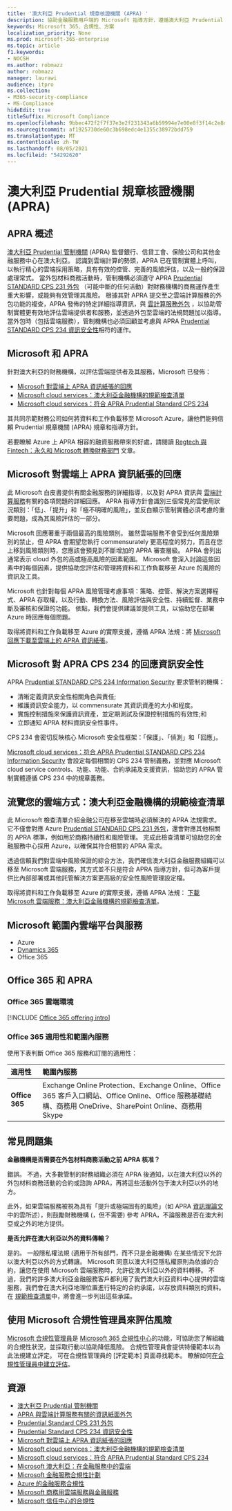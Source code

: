 ```yaml
---
title: '澳大利亞 Prudential 規章核證機關 (APRA) '
description: 協助金融服務用戶端的 Microsoft 指導方針，遵循澳大利亞 Prudential 規章機關的外包標準。
keywords: Microsoft 365、合規性、方案
localization_priority: None
ms.prod: microsoft-365-enterprise
ms.topic: article
f1.keywords:
- NOCSH
ms.author: robmazz
author: robmazz
manager: laurawi
audience: itpro
ms.collection:
- M365-security-compliance
- MS-Compliance
hideEdit: true
titleSuffix: Microsoft Compliance
ms.openlocfilehash: 9bbec472f2f7f37e3e2f231343a6b59994e7e00e8f3f14c2e8d8de4e3e20931a
ms.sourcegitcommit: af1925730de60c3b698edc4e1355c38972bdd759
ms.translationtype: MT
ms.contentlocale: zh-TW
ms.lasthandoff: 08/05/2021
ms.locfileid: "54292620"
---
```

# <a name="australian-prudential-regulation-authority-apra"></a>澳大利亞 Prudential 規章核證機關 (APRA) 

## <a name="apra-overview"></a>APRA 概述

[澳大利亞 Prudential 管制機關](https://www.apra.gov.au/) (APRA) 監督銀行、信貸工會、保險公司和其他金融服務中心在澳大利亞。 認識到雲端計算的勢頭，APRA 已在管制實體上呼叫，以執行精心的雲端採用策略，具有有效的控管、完善的風險評估，以及一般的保證處理常式。 當外包材料商務活動時，管制機構必須遵守 APRA [Prudential STANDARD CPS 231 外包](https://www.apra.gov.au/sites/default/files/Prudential-Standard-CPS-231-Outsourcing-%28July-2017%29.pdf) （可能中斷的任何活動）對財務機構的商務運作產生重大影響，或能夠有效管理其風險。 根據其對 APRA 提交至之雲端計算服務的外包功能的複查，APRA 發佈的特定詳細指導資訊，與 [雲計算服務外包](https://www.apra.gov.au/sites/default/files/information_paper_-_outsourcing_involving_cloud_computing_services.pdf) ，以協助管制實體更有效地評估雲端提供者和服務，並透過外包至雲端的法規問題加以指導。  當外包時（包括雲端服務），管制機構也必須回顧並考慮與 APRA [Prudential STANDARD CPS 234 資訊安全性](https://www.legislation.gov.au/Details/F2018L01745)相符的運作。

## <a name="microsoft-and-apra"></a>Microsoft 和 APRA

針對澳大利亞的財務機構，以評估雲端提供者及其服務，Microsoft 已發佈：

- [Microsoft 對雲端上 APRA 資訊紙張的回應](https://aka.ms/navigatecloudaustralia) 
- [Microsoft cloud services：澳大利亞金融機構的規範檢查清單](https://www.microsoft.com/cms/api/am/binary/RE3ez0C)
- [Microsoft cloud services：符合 APRA Prudential Standard CPS 234](https://query.prod.cms.rt.microsoft.com/cms/api/am/binary/RE2OsZg)

其共同示範財務公司如何將資料和工作負載移至 Microsoft Azure，讓他們能夠信賴 Prudential 規章機關 (APRA) 規章和指導方針。

若要瞭解 Azure 上 APRA 相容的融資服務帶來的好處，請閱讀 [Regtech 與 Fintech：永久和 Microsoft 轉換財務部門](https://news.microsoft.com/en-au/features/regtech-meets-fintech-perpetual-microsoft-transform-finance-sector/) 文章。

## <a name="microsoft-response-to-the-apra-information-paper-on-cloud"></a>Microsoft 對雲端上 APRA 資訊紙張的回應

此 Microsoft 白皮書提供有關金融服務的詳細指導，以及對 APRA 資訊與 [雲端計算服務](https://www.apra.gov.au/sites/default/files/information_paper_-_outsourcing_involving_cloud_computing_services.pdf)有關的各項問題的詳細回應。 APRA 指導方針會識別三個常見的雲使用狀況類別：「低」、「提升」和「極不明確的風險」，並反白顯示管制實體必須考慮的重要問題，成為其風險評估的一部分。

Microsoft 回應著重于兩個最高的風險類別。 雖然雲端服務不會受到任何風險類別的禁止，但 APRA 會期望您執行 commensurately 更高程度的努力，而且在您上移到風險類別時，您應該會預見到不斷增加的 APRA 審查層級。 APRA 會列出通常表示 cloud 外包的高或極高風險的因素範圍。 Microsoft 會深入討論這些因素中的每個因素，提供協助您評估和管理將資料和工作負載移至 Azure 的風險的資訊及工具。

Microsoft 也針對每個 APRA 風險管理考慮事項：策略、控管、解決方案選擇程式、APRA 存取權，以及行動、轉換方法、風險評估與安全性、持續監督、業務中斷及審核和保證的功能。 依點，我們會提供建議並提供工具，以協助您在部署 Azure 時回應每個問題。

取得將資料和工作負載移至 Azure 的實際支援，遵循 APRA 法規：將 [Microsoft 回應下載至雲端上的 APRA 資訊紙張](https://aka.ms/navigatecloudaustralia)。

## <a name="microsoft-response-to-the-apra-cps-234-on-information-security"></a>Microsoft 對 APRA CPS 234 的回應資訊安全性

APRA [Prudential STANDARD CPS 234 Information Security](https://www.legislation.gov.au/Details/F2018L01745) 要求管制的機構：

- 清晰定義資訊安全性相關角色與責任;
- 維護資訊安全能力，以 commensurate 其資訊資產的大小和程度。
- 實施控制措施來保護資訊資產，並定期測試及保證控制措施的有效性;和
- 立即通知 APRA 材料資訊安全性事件。

CPS 234 會密切反映核心 Microsoft 安全性框架：「保護」、「偵測」和「回應」。

[Microsoft cloud services：符合 APRA Prudential STANDARD CPS 234 Information Security](https://query.prod.cms.rt.microsoft.com/cms/api/am/binary/RE2OsZg) 會設定每個相關的 CPS 234 管制義務，並對應 Microsoft cloud service controls、功能、功能、合約承諾及支援資訊，協助您的 APRA 管制實體遵循 CPS 234 中的規章義務。

## <a name="navigating-your-way-to-the-cloud-a-compliance-checklist-for-financial-institutions-in-australia"></a>流覽您的雲端方式：澳大利亞金融機構的規範檢查清單

此 Microsoft 檢查清單介紹金融公司在移至雲端時必須解決的 APRA 法規需求。 它不僅會對應 Azure [Prudential STANDARD CPS 231 外包](https://www.apra.gov.au/sites/default/files/Prudential-Standard-CPS-231-Outsourcing-%28July-2017%29.pdf)，還會對應其他相關的 APRA 標準，例如用於商務持續性和風險管理。 完成此檢查清單可協助您的金融服務中心採用 Azure，以確保其符合相關的 APRA 需求。

透過信賴我們對雲端中風險保證的綜合方法，我們確信澳大利亞金融服務組織可以移至 Microsoft 雲端服務，其方式並不只是符合 APRA 指導方針，但可為客戶提供比內部部署或其他託管解決方案更高級的安全性風險管理設定檔。

取得將資料和工作負載移至 Azure 的實際支援，遵循 APRA 法規： [下載 Microsoft 雲端服務：澳大利亞金融機構的規範檢查清單](https://www.microsoft.com/cms/api/am/binary/RE3ez0C)。

## <a name="microsoft-in-scope-cloud-platforms--services"></a>Microsoft 範圍內雲端平台與服務

- Azure
- [Dynamics 365](https://aka.ms/d365-compliance-list)
- Office 365

## <a name="office-365-and-apra"></a>Office 365 和 APRA

### <a name="office-365-cloud-environments"></a>Office 365 雲端環境

[!INCLUDE [Office 365 offering intro](../includes/o365-offering-introduction.md)]

### <a name="office-365-applicability-and-in-scope-services"></a>Office 365 適用性和範圍內服務

使用下表判斷 Office 365 服務和訂閱的適用性：

| **適用性** | **範圍內服務** |
|:------------------|:----------------------|
| **Office 365** | Exchange Online Protection、Exchange Online、Office 365 客戶入口網站、Office Online、Office 服務基礎結構、商務用 OneDrive、SharePoint Online、商務用 Skype |

## <a name="frequently-asked-questions"></a>常見問題集

**金融機構是否需要在外包材料商務活動之前 APRA 核准？**

錯誤。 不過，大多數管制的財務組織必須在 APRA 後通知，以在澳大利亞以外的外包材料商務活動的合約或諮詢 APRA，再將這些活動外包于澳大利亞以外的地方。

此外，如果雲端服務被視為具有「提升或極端固有的風險」（如 APRA [資訊理論文](https://www.apra.gov.au/sites/default/files/information_paper_-_outsourcing_involving_cloud_computing_services.pdf)中的雲所述），則鼓勵財務機構 (，但不需要) 參考 APRA，不論服務是否在澳大利亞或之外的地方提供。

**是否允許在澳大利亞以外的資料傳輸？**

是的。 一般隱私權法規 (適用于所有部門，而不只是金融機構) 在某些情況下允許以澳大利亞以外的方式轉讓。 Microsoft 同意以澳大利亞隱私權原則為依據的合約，讓您在使用 Microsoft 雲端服務時，允許從澳大利亞以外的資料轉移。 不過，我們的許多澳大利亞金融服務客戶都利用了我們澳大利亞資料中心提供的雲端服務，我們會在澳大利亞地理位置進行特定的合約承諾，以存放資料類別的資料。 在 [規範檢查清單](https://www.microsoft.com/cms/api/am/binary/RE3ez0C)中，將會進一步列出這些承諾。

## <a name="use-microsoft-compliance-manager-to-assess-your-risk"></a>使用 Microsoft 合規性管理員來評估風險

[Microsoft 合規性管理員](/microsoft-365/compliance/compliance-manager)是 [Microsoft 365 合規性中心](/microsoft-365/compliance/microsoft-365-compliance-center)的功能，可協助您了解組織的合規性狀況，並採取行動以協助降低風險。 合規性管理員會提供特優範本以為此法規建立評定。 可在合規性管理員的 [評定範本] 頁面尋找範本。 瞭解如何[在合規性管理員中建立評估](/microsoft-365/compliance/compliance-manager-assessments)。

## <a name="resources"></a>資源

- [澳大利亞 Prudential 管制機關](https://www.apra.gov.au/)
- [APRA 與雲端計算服務有關的資訊紙面外包](https://www.apra.gov.au/sites/default/files/information_paper_-_outsourcing_involving_cloud_computing_services.pdf)
- [Prudential Standard CPS 231 外包](https://www.apra.gov.au/sites/default/files/Prudential-Standard-CPS-231-Outsourcing-%28July-2017%29.pdf)
- [Prudential Standard CPS 234 資訊安全性](https://www.legislation.gov.au/Details/F2018L01745)
- [Microsoft 對雲端上 APRA 資訊紙張的回應](https://aka.ms/navigatecloudaustralia)
- [Microsoft cloud services：澳大利亞金融機構的規範檢查清單](https://www.microsoft.com/cms/api/am/binary/RE3ez0C)
- [Microsoft cloud services：符合 APRA Prudential Standard CPS 234](https://query.prod.cms.rt.microsoft.com/cms/api/am/binary/RE2OsZg)
- [Microsoft 澳大利亞：在金融服務中的雲端](https://www.microsoft.com/apac/trustedcloud/australia-financial-service.aspx)
- [Microsoft 金融服務合規性計劃](https://www.microsoft.com/download/details.aspx?id=55332)
- [Azure 的金融服務合規性](https://azure.microsoft.com/resources/videos/azurecon-2015-financial-services-compliance-in-azure/)
- [Microsoft 商務用雲端服務與金融服務](https://www.microsoft.com/trustcenter/cloudservices/financialservices)
- [Microsoft 信任中心的合規性](https://www.microsoft.com/trust-center/compliance/compliance-overview)
